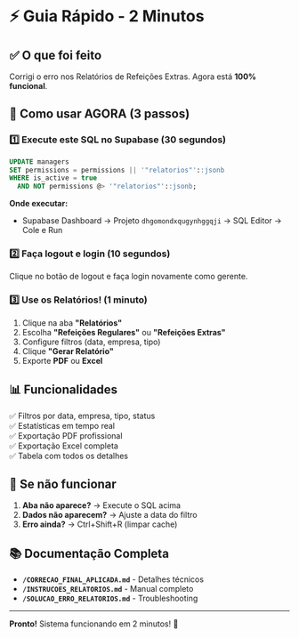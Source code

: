 # ⚡ Guia Rápido - 2 Minutos

## ✅ O que foi feito

Corrigi o erro nos Relatórios de Refeições Extras. Agora está **100% funcional**.

## 🚀 Como usar AGORA (3 passos)

### 1️⃣ Execute este SQL no Supabase (30 segundos)

```sql
UPDATE managers
SET permissions = permissions || '"relatorios"'::jsonb
WHERE is_active = true 
  AND NOT permissions @> '"relatorios"'::jsonb;
```

**Onde executar:**
- Supabase Dashboard → Projeto `dhgomondxqugynhggqji` → SQL Editor → Cole e Run

### 2️⃣ Faça logout e login (10 segundos)

Clique no botão de logout e faça login novamente como gerente.

### 3️⃣ Use os Relatórios! (1 minuto)

1. Clique na aba **"Relatórios"**
2. Escolha **"Refeições Regulares"** ou **"Refeições Extras"**
3. Configure filtros (data, empresa, tipo)
4. Clique **"Gerar Relatório"**
5. Exporte **PDF** ou **Excel**

## 📊 Funcionalidades

✅ Filtros por data, empresa, tipo, status  
✅ Estatísticas em tempo real  
✅ Exportação PDF profissional  
✅ Exportação Excel completa  
✅ Tabela com todos os detalhes  

## 🐛 Se não funcionar

1. **Aba não aparece?** → Execute o SQL acima
2. **Dados não aparecem?** → Ajuste a data do filtro
3. **Erro ainda?** → Ctrl+Shift+R (limpar cache)

## 📚 Documentação Completa

- **`/CORRECAO_FINAL_APLICADA.md`** - Detalhes técnicos
- **`/INSTRUCOES_RELATORIOS.md`** - Manual completo
- **`/SOLUCAO_ERRO_RELATORIOS.md`** - Troubleshooting

---

**Pronto!** Sistema funcionando em 2 minutos! 🎉
